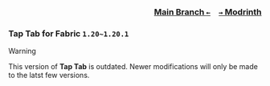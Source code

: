 ### <p align=right>[Main Branch `←`](https://github.com/KrLite/Mod.Tap-Tab)&emsp;[`→` Modrinth](https://modrinth.com/mod/tap-tab)</p>

### Tap Tab for Fabric `1.20~1.20.1`

> [!WARNING]
> This version of **Tap Tab** is outdated. Newer modifications will only be made to the latst few versions.
